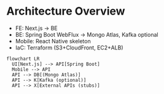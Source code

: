 
# Architecture Overview

- FE: Next.js → BE
- BE: Spring Boot WebFlux → Mongo Atlas, Kafka optional
- Mobile: React Native skeleton
- IaC: Terraform (S3+CloudFront, EC2+ALB)

```mermaid
flowchart LR
  UI[Next.js] --> API[Spring Boot]
  Mobile --> API
  API --> DB[(Mongo Atlas)]
  API --> K[Kafka (optional)]
  API --> X[External APIs (stubs)]
```
